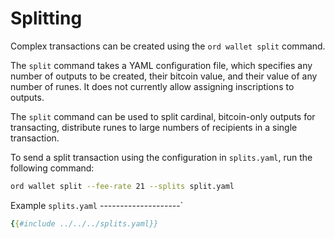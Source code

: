 Splitting
=========

Complex transactions can be created using the `ord wallet split` command.

The `split` command takes a YAML configuration file, which specifies any number
of outputs to be created, their bitcoin value, and their value of any number of
runes. It does not currently allow assigning inscriptions to outputs.

The `split` command can be used to split cardinal, bitcoin-only outputs for
transacting, distribute runes to large numbers of recipients in a single
transaction.

To send a split transaction using the configuration in `splits.yaml`, run the
following command:

```bash
ord wallet split --fee-rate 21 --splits split.yaml
```

Example `splits.yaml`
--------------------`

```yaml
{{#include ../../../splits.yaml}}
```

